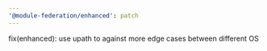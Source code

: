 ```yaml
---
'@module-federation/enhanced': patch
---
```


fix(enhanced): use upath to against more edge cases between different OS

